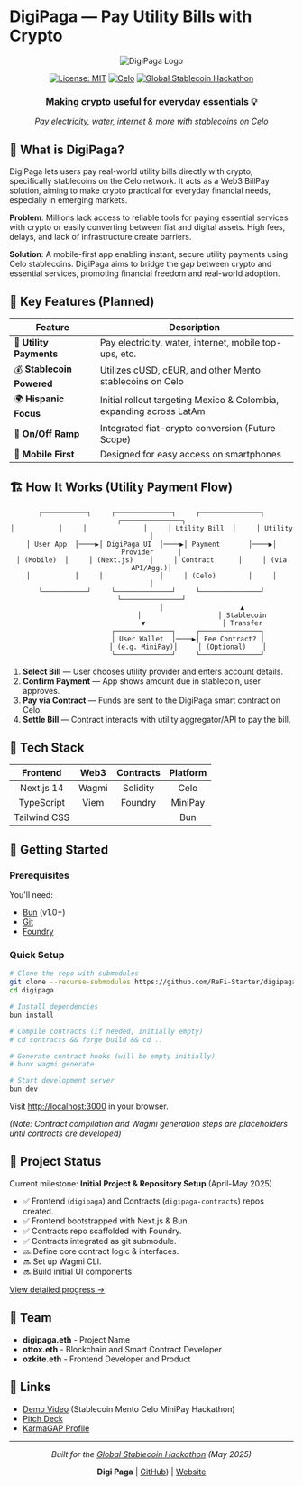 # DigiPaga ― Pay Utility Bills with Crypto

<div align="center">
  
  ![DigiPaga Logo](https://via.placeholder.com/200x200.png?text=DigiPaga)
  
  [![License: MIT](https://img.shields.io/badge/License-MIT-yellow.svg)](https://opensource.org/licenses/MIT)
  [![Celo](https://img.shields.io/badge/Celo-FCFF52?style=flat&logo=celo&logoColor=000000)](https://celo.org/)
  [![Global Stablecoin Hackathon](https://img.shields.io/badge/Hackathon-May_2025-blue)](https://mentolabs.notion.site/Global-Stablecoin-Hackathon-1c1a2148cc5c808aa42ddee1e3df7883)

  ### **Making crypto useful for everyday essentials** 💡
  
  *Pay electricity, water, internet & more with stablecoins on Celo*
</div>

## 🌟 What is DigiPaga?

DigiPaga lets users pay real-world utility bills directly with crypto, specifically stablecoins on the Celo network. It acts as a Web3 BillPay solution, aiming to make crypto practical for everyday financial needs, especially in emerging markets.

**Problem**: Millions lack access to reliable tools for paying essential services with crypto or easily converting between fiat and digital assets. High fees, delays, and lack of infrastructure create barriers.

**Solution**: A mobile-first app enabling instant, secure utility payments using Celo stablecoins. DigiPaga aims to bridge the gap between crypto and essential services, promoting financial freedom and real-world adoption.

## 💫 Key Features (Planned)

| Feature | Description |
|---------|-------------|
| 🧾 **Utility Payments** | Pay electricity, water, internet, mobile top-ups, etc. |
| 💰 **Stablecoin Powered** | Utilizes cUSD, cEUR, and other Mento stablecoins on Celo |
| 🌍 **Hispanic Focus** | Initial rollout targeting Mexico & Colombia, expanding across LatAm |
| 🔄 **On/Off Ramp** | Integrated fiat-crypto conversion (Future Scope) |
| 📱 **Mobile First** | Designed for easy access on smartphones |

## 🏗️ How It Works (Utility Payment Flow)

<div align="center">
  
```
┌───────────┐     ┌──────────────┐     ┌───────────────┐     ┌───────────────┐
│           │     │              │     │ Utility Bill  │     │ Utility       │
│ User App  │────▶│ DigiPaga UI  │────▶│ Payment       │────▶│ Provider      │
│ (Mobile)  │     │ (Next.js)    │     │ Contract      │     │ (via API/Agg.)│
│           │     │              │     │ (Celo)        │     │               │
└───────────┘     └──────────────┘     └───────────────┘     └───────────────┘
                         │                   ▲
                         │                   │ Stablecoin
                         ▼                   │ Transfer
                  ┌──────────────┐     ┌───────────────┐
                  │ User Wallet  │────▶│ Fee Contract? │
                  │ (e.g. MiniPay)│     │ (Optional)    │
                  └──────────────┘     └───────────────┘
```

</div>

1. **Select Bill** ― User chooses utility provider and enters account details.
2. **Confirm Payment** ― App shows amount due in stablecoin, user approves.
3. **Pay via Contract** ― Funds are sent to the DigiPaga smart contract on Celo.
4. **Settle Bill** ― Contract interacts with utility aggregator/API to pay the bill.

## 🧰 Tech Stack

<div align="center">
  
| Frontend | Web3 | Contracts | Platform |
|:--------:|:----:|:---------:|:--------:|
| Next.js 14 | Wagmi | Solidity | Celo |
| TypeScript | Viem | Foundry | MiniPay |
| Tailwind CSS | | | Bun |

</div>

## 🚀 Getting Started

### Prerequisites

You'll need:
- [Bun](https://bun.sh/docs/installation) (v1.0+)
- [Git](https://git-scm.com/)
- [Foundry](https://book.getfoundry.sh/getting-started/installation)

### Quick Setup

```bash
# Clone the repo with submodules
git clone --recurse-submodules https://github.com/ReFi-Starter/digipaga.git
cd digipaga

# Install dependencies
bun install

# Compile contracts (if needed, initially empty)
# cd contracts && forge build && cd ..

# Generate contract hooks (will be empty initially)
# bunx wagmi generate

# Start development server
bun dev
```

Visit [http://localhost:3000](http://localhost:3000) in your browser.

*(Note: Contract compilation and Wagmi generation steps are placeholders until contracts are developed)*

## 📝 Project Status

Current milestone: **Initial Project & Repository Setup** (April-May 2025)
- ✅ Frontend (`digipaga`) and Contracts (`digipaga-contracts`) repos created.
- ✅ Frontend bootstrapped with Next.js & Bun.
- ✅ Contracts repo scaffolded with Foundry.
- ✅ Contracts integrated as git submodule.
- 🔜 Define core contract logic & interfaces.
- 🔜 Set up Wagmi CLI.
- 🔜 Build initial UI components.

[View detailed progress →](./docs/milestones/001-project-setup.md)

## 👥 Team

- **digipaga.eth** - Project Name
- **ottox.eth** - Blockchain and Smart Contract Developer
- **ozkite.eth** - Frontend Developer and Product

## 🔗 Links

- [Demo Video](https://drive.google.com/file/d/1EBRKIy38aabT9Ov2uxNkunGZn6CeLA2h/view?usp=drivesdk) (Stablecoin Mento Celo MiniPay Hackathon)
- [Pitch Deck](https://docs.google.com/presentation/d/1N8hZBFzToFdz2P6cBeOaKRubEp4MIh6XRI-McPTWDK8/edit?usp=sharing) 
- [KarmaGAP Profile](https://gap.karmahq.xyz/project/digipagaeth)

---

<div align="center">
  
  *Built for the [Global Stablecoin Hackathon](https://mentolabs.notion.site/Global-Stablecoin-Hackathon-1c1a2148cc5c808aa42ddee1e3df7883) (May 2025)*
  
  **Digi Paga** | [GitHub](https://github.com/digimercados/Digipaga)) | [Website](https://digipaga.com)
</div>
